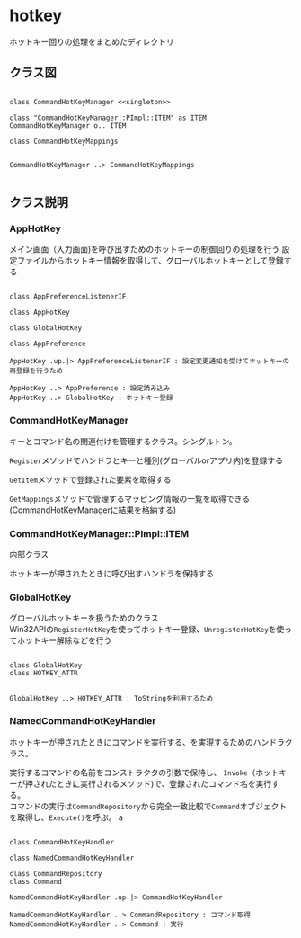 # hotkey

ホットキー回りの処理をまとめたディレクトリ


## クラス図

```plantuml

class CommandHotKeyManager <<singleton>>

class "CommandHotKeyManager::PImpl::ITEM" as ITEM
CommandHotKeyManager o.. ITEM

class CommandHotKeyMappings


CommandHotKeyManager ..> CommandHotKeyMappings


```

## クラス説明

### AppHotKey

メイン画面（入力画面)を呼び出すためのホットキーの制御回りの処理を行う
設定ファイルからホットキー情報を取得して、グローバルホットキーとして登録する

```plantuml

class AppPreferenceListenerIF

class AppHotKey

class GlobalHotKey

class AppPreference

AppHotKey .up.|> AppPreferenceListenerIF : 設定変更通知を受けてホットキーの再登録を行うため

AppHotKey ..> AppPreference : 設定読み込み
AppHotKey ..> GlobalHotKey : ホットキー登録

```

### CommandHotKeyManager

キーとコマンド名の関連付けを管理するクラス。シングルトン。

`Register`メソッドでハンドラとキーと種別(グローバルorアプリ内)を登録する

`GetItem`メソッドで登録された要素を取得する

`GetMappings`メソッドで管理するマッピング情報の一覧を取得できる  
(CommandHotKeyManagerに結果を格納する)


### CommandHotKeyManager::PImpl::ITEM

内部クラス

ホットキーが押されたときに呼び出すハンドラを保持する


### GlobalHotKey

グローバルホットキーを扱うためのクラス  
Win32APIの`RegisterHotKey`を使ってホットキー登録、`UnregisterHotKey`を使ってホットキー解除などを行う

```plantuml

class GlobalHotKey
class HOTKEY_ATTR


GlobalHotKey ..> HOTKEY_ATTR : ToStringを利用するため

```

### NamedCommandHotKeyHandler


ホットキーが押されたときにコマンドを実行する、を実現するためのハンドラクラス。

実行するコマンドの名前をコンストラクタの引数で保持し、
`Invoke`（ホットキーが押されたときに実行されるメソッド)で、登録されたコマンド名を実行する。  
コマンドの実行は`CommandRepository`から完全一致比較で`Command`オブジェクトを取得し、`Execute()`を呼ぶ。
a

```plantuml

class CommandHotKeyHandler

class NamedCommandHotKeyHandler

class CommandRepository
class Command

NamedCommandHotKeyHandler .up.|> CommandHotKeyHandler

NamedCommandHotKeyHandler ..> CommandRepository : コマンド取得
NamedCommandHotKeyHandler ..> Command : 実行


```






